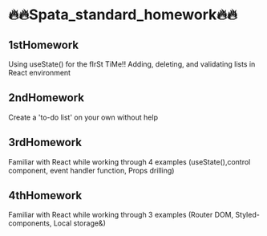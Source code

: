 # 🔥🔥Spata_standard_homework🔥🔥

## 1stHomework
Using useState() for the fIrSt TiMe!!
Adding, deleting, and validating lists in React environment

## 2ndHomework
Create a 'to-do list' on your own without help

## 3rdHomework
Familiar with React while working through 4 examples (useState(),control component, event handler function, Props drilling)

## 4thHomework
Familiar with React while working through 3 examples (Router DOM, Styled-components, Local storage&)

